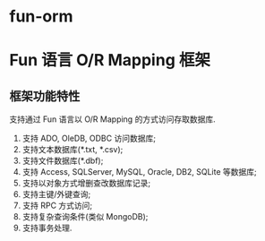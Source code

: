# fun-orm

# Fun 语言 O/R Mapping 框架

## 框架功能特性

支持通过 Fun 语言以 O/R Mapping 的方式访问存取数据库.

1. 支持 ADO, OleDB, ODBC 访问数据库;
2. 支持文本数据库(*.txt, *.csv);
3. 支持文件数据库(*.dbf);
4. 支持 Access, SQLServer, MySQL, Oracle, DB2, SQLite 等数据库;
5. 支持以对象方式增删查改数据库记录;
6. 支持主键/外键查询;
7. 支持 RPC 方式访问;
8. 支持复杂查询条件(类似 MongoDB);
9. 支持事务处理.
